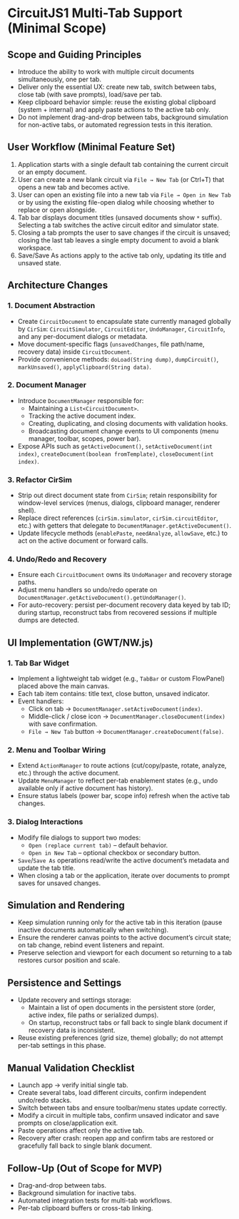 # CircuitJS1 Multi-Tab Support (Minimal Scope)

## Scope and Guiding Principles
- Introduce the ability to work with multiple circuit documents simultaneously, one per tab.
- Deliver only the essential UX: create new tab, switch between tabs, close tab (with save prompts), load/save per tab.
- Keep clipboard behavior simple: reuse the existing global clipboard (system + internal) and apply paste actions to the active tab only.
- Do not implement drag-and-drop between tabs, background simulation for non-active tabs, or automated regression tests in this iteration.

## User Workflow (Minimal Feature Set)
1. Application starts with a single default tab containing the current circuit or an empty document.
2. User can create a new blank circuit via `File → New Tab` (or Ctrl+T) that opens a new tab and becomes active.
3. User can open an existing file into a new tab via `File → Open in New Tab` or by using the existing file-open dialog while choosing whether to replace or open alongside.
4. Tab bar displays document titles (unsaved documents show `*` suffix). Selecting a tab switches the active circuit editor and simulator state.
5. Closing a tab prompts the user to save changes if the circuit is unsaved; closing the last tab leaves a single empty document to avoid a blank workspace.
6. Save/Save As actions apply to the active tab only, updating its title and unsaved state.

## Architecture Changes
### 1. Document Abstraction
- Create `CircuitDocument` to encapsulate state currently managed globally by `CirSim`: `CircuitSimulator`, `CircuitEditor`, `UndoManager`, `CircuitInfo`, and any per-document dialogs or metadata.
- Move document-specific flags (`unsavedChanges`, file path/name, recovery data) inside `CircuitDocument`.
- Provide convenience methods: `doLoad(String dump)`, `dumpCircuit()`, `markUnsaved()`, `applyClipboard(String data)`.

### 2. Document Manager
- Introduce `DocumentManager` responsible for:
  - Maintaining a `List<CircuitDocument>`.
  - Tracking the active document index.
  - Creating, duplicating, and closing documents with validation hooks.
  - Broadcasting document change events to UI components (menu manager, toolbar, scopes, power bar).
- Expose APIs such as `getActiveDocument()`, `setActiveDocument(int index)`, `createDocument(boolean fromTemplate)`, `closeDocument(int index)`.

### 3. Refactor CirSim
- Strip out direct document state from `CirSim`; retain responsibility for window-level services (menus, dialogs, clipboard manager, renderer shell).
- Replace direct references (`cirSim.simulator`, `cirSim.circuitEditor`, etc.) with getters that delegate to `DocumentManager.getActiveDocument()`.
- Update lifecycle methods (`enablePaste`, `needAnalyze`, `allowSave`, etc.) to act on the active document or forward calls.

### 4. Undo/Redo and Recovery
- Ensure each `CircuitDocument` owns its `UndoManager` and recovery storage paths.
- Adjust menu handlers so undo/redo operate on `DocumentManager.getActiveDocument().getUndoManager()`.
- For auto-recovery: persist per-document recovery data keyed by tab ID; during startup, reconstruct tabs from recovered sessions if multiple dumps are detected.

## UI Implementation (GWT/NW.js)
### 1. Tab Bar Widget
- Implement a lightweight tab widget (e.g., `TabBar` or custom FlowPanel) placed above the main canvas.
- Each tab item contains: title text, close button, unsaved indicator.
- Event handlers:
  - Click on tab → `DocumentManager.setActiveDocument(index)`.
  - Middle-click / close icon → `DocumentManager.closeDocument(index)` with save confirmation.
  - `File → New Tab` button → `DocumentManager.createDocument(false)`.

### 2. Menu and Toolbar Wiring
- Extend `ActionManager` to route actions (cut/copy/paste, rotate, analyze, etc.) through the active document.
- Update `MenuManager` to reflect per-tab enablement states (e.g., undo available only if active document has history).
- Ensure status labels (power bar, scope info) refresh when the active tab changes.

### 3. Dialog Interactions
- Modify file dialogs to support two modes:
  - `Open (replace current tab)` – default behavior.
  - `Open in New Tab` – optional checkbox or secondary button.
- `Save`/`Save As` operations read/write the active document’s metadata and update the tab title.
- When closing a tab or the application, iterate over documents to prompt saves for unsaved changes.

## Simulation and Rendering
- Keep simulation running only for the active tab in this iteration (pause inactive documents automatically when switching).
- Ensure the renderer canvas points to the active document’s circuit state; on tab change, rebind event listeners and repaint.
- Preserve selection and viewport for each document so returning to a tab restores cursor position and scale.

## Persistence and Settings
- Update recovery and settings storage:
  - Maintain a list of open documents in the persistent store (order, active index, file paths or serialized dumps).
  - On startup, reconstruct tabs or fall back to single blank document if recovery data is inconsistent.
- Reuse existing preferences (grid size, theme) globally; do not attempt per-tab settings in this phase.

## Manual Validation Checklist
- Launch app → verify initial single tab.
- Create several tabs, load different circuits, confirm independent undo/redo stacks.
- Switch between tabs and ensure toolbar/menu states update correctly.
- Modify a circuit in multiple tabs, confirm unsaved indicator and save prompts on close/application exit.
- Paste operations affect only the active tab.
- Recovery after crash: reopen app and confirm tabs are restored or gracefully fall back to single blank document.

## Follow-Up (Out of Scope for MVP)
- Drag-and-drop between tabs.
- Background simulation for inactive tabs.
- Automated integration tests for multi-tab workflows.
- Per-tab clipboard buffers or cross-tab linking.
